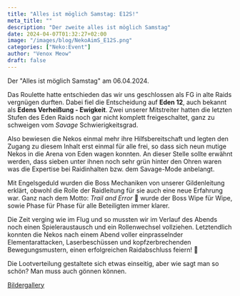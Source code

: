 ```yaml
---
title: "Alles ist möglich Samstag: E12S!"
meta_title: ""
description: "Der zweite alles ist möglich Samstag"
date: 2024-04-07T01:32:27+02:00
image: "/images/blog/NekoAimS_E12S.png"
categories: ["Neko:Event"]
author: "Venox Meow"
draft: false
---
```


Der "Alles ist möglich Samstag" am 06.04.2024.

Das Roulette hatte entschieden das wir uns geschlossen als FG in alte Raids vergnügen durften. Dabei fiel die Entscheidung auf **Eden 12**, auch bekannt als **Edens Verheißung - Ewigkeit**. Zwei unserer Mitstreiter hatten die letzten Stufen des Eden Raids noch gar nicht komplett freigeschaltet, ganz zu schweigen vom *Savage* Schwierigkeitsgrad.

Also bewiesen die Nekos einmal mehr ihre Hilfsbereitschaft und legten den Zugang zu diesem Inhalt erst einmal für alle frei, so dass sich neun mutige Nekos in die Arena von Eden wagen konnten. An dieser Stelle sollte erwähnt werden, dass sieben unter ihnen noch sehr grün hinter den Ohren waren was die Expertise bei Raidinhalten bzw. dem Savage-Mode anbelangt. 

Mit Engelsgeduld wurden die Boss Mechaniken von unserer Gildenleitung erklärt, obwohl die Rolle der Raidleitung für sie auch eine neue Erfahrung war. Ganz nach dem Motto: *Trail and Error* :face_with_head_bandage: wurde der Boss Wipe für Wipe, sowie Phase für Phase für alle Beteiligten immer klarer.

Die Zeit verging wie im Flug und so mussten wir im Verlauf des Abends noch einen Spieleraustausch und ein Rollenwechsel vollziehen. Letztendlich konnten die Nekos nach einem Abend voller einprasselnder Elementarattacken, Laserbeschüssen und kopfzerbrechenden Bewegungsmustern, einen erfolgreichen Raidabschluss feiern! :partying_face: 

Die Lootverteilung gestaltete sich etwas einseitig, aber wie sagt man so schön? Man muss auch gönnen können.

[Bildergallery](https://img.electronicping.net/album/Alles-ist-m%C3%B6glich-Samstag%3A-E12S.81JX)